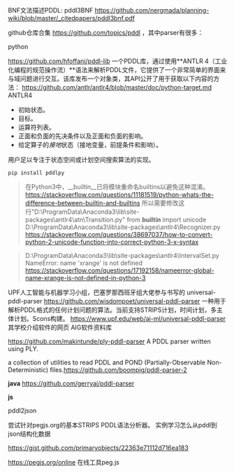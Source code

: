 

BNF文法描述PDDL: pddl3BNF https://github.com/nergmada/planning-wiki/blob/master/_citedpapers/pddl3bnf.pdf



github仓库合集 https://github.com/topics/pddl ，其中parser有很多：




python

https://github.com/hfoffani/pddl-lib  一个PDDL库，通过使用**ANTLR 4（工业化编程的规范操作流）**语法来解析PDDL文件，它提供了一个非常简单的界面来与域问题进行交互。该库发布一个对象类，其API公开了用于获取以下内容的方法：
https://github.com/antlr/antlr4/blob/master/doc/python-target.md ANTLR4

- 初始状态。
- 目标。
- 运算符列表。
- 正面和负面的先决条件以及正面和负面的影响。
- 给定算子的*接地*状态（接地变量，前提条件和影响）。

用户足以专注于状态空间或计划空间搜索算法的实现。

```
pip install pddlpy
```


>在Python3中，__builtin__已将模块重命名builtins以避免这种混淆。https://stackoverflow.com/questions/11181519/python-whats-the-difference-between-builtin-and-builtins
所以需要修改这行"D:\ProgramData\Anaconda3\lib\site-packages\antlr4\atn\Transition.py" from __builtin__ import unicode
D:\ProgramData\Anaconda3\lib\site-packages\antlr4\Recognizer.py
https://stackoverflow.com/questions/38697037/how-to-convert-python-2-unicode-function-into-correct-python-3-x-syntax


>D:\ProgramData\Anaconda3\lib\site-packages\antlr4\IntervalSet.py  NameError: name 'xrange' is not defined  https://stackoverflow.com/questions/17192158/nameerror-global-name-xrange-is-not-defined-in-python-3

UPF人工智能与机器学习小组，巴塞罗那西班牙组大佬参与书写的 universal-pddl-parser https://github.com/wisdompoet/universal-pddl-parser 一种用于解析PDDL格式的任何计划问题的算法。当前支持STRIPS计划，时间计划，多主体计划。Scons构建。
https://www.upf.edu/web/ai-ml/universal-pddl-parser 其学校介绍软件的网页
AIG软件资料库








https://github.com/makintunde/ply-pddl-parser A PDDL parser written using PLY.



 a collection of utilities to read PDDL and POND (Partially-Observable Non-Deterministic) files.https://github.com/boompig/pddl-parser-2

**java** https://github.com/gerryai/pddl-parser

**js**  

pddl2json

尝试针对pegjs.org的基本STRIPS PDDL语法分析器。
实例学习怎么从pddl到json结构化数据

https://gist.github.com/primaryobjects/22363e71112d716ea183

https://pegjs.org/online
 在线工具peg.js







































































































































































































































































































